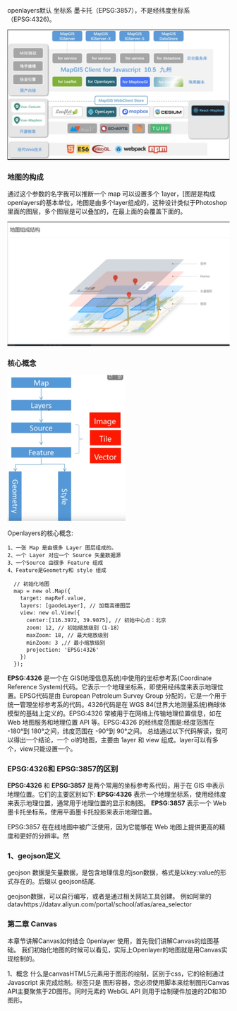 

openlayers默认 坐标系 墨卡托（EPSG:3857），不是经纬度坐标系（EPSG:4326)。







![](.\img\1.png)



### 地图的构成

通过这个参数的名字我可以推断一个 map 可以设置多个 1ayer，[图层是构成openlayers的基本单位，地图是由多个layer组成的，这种设计类似于Photoshop里面的图层，多个图层是可以叠加的，在最上面的会覆盖下面的。

![](.\img\2.png)



###  核心概念



<img src=".\img\3.png" style="zoom:50%;" />



Openlayers的核心概念:

```
1、一张 Map 是由很多 Layer 图层组成的。
2、一个 Layer 对应一个 Source 矢量数据源
3、一个Source 由很多 Feature 组成
4、Feature是Geometry和 style 组成
```



```
  // 初始化地图
  map = new ol.Map({
    target: mapRef.value,
    layers: [gaodeLayer], // 加载高德图层
    view: new ol.View({
      center:[116.3972, 39.9075], // 初始中心点：北京
      zoom: 12, // 初始缩放级别（1-18）
      maxZoom: 18, // 最大缩放级别
      minZoom: 3 ,// 最小缩放级别
      projection: 'EPSG:4326'
    })
  });
```

**EPSG:4326** 是一个在 GIS(地理信息系统)中使用的坐标参考系(Coordinate Reference System)代码。它表示一个地理坐标系，即使用经纬度来表示地理位置。EPSG代码是由 European Petroleum Survey Group 分配的，它是一个用于统一管理坐标参考系的代码。4326代码是在 WGS 84(世界大地测量系统)椭球体模型的基础上定义的。EPSG:4326 常被用于在网络上传输地理位置信息，如在 Web 地图服务和地理位置 API 等。EPSG:4326 的经纬度范围是:经度范围在 -180°到 180°之间，纬度范围在 -90°到 90°之间。
总结通过以下代码解读，我可以得出一个结论，一个 ol的地图，主要由 1ayer 和 view 组成。layer可以有多个，view只能设置一个。

### EPSG:4326和 EPSG:3857的区别

**EPSG:4326** 和 **EPSG:3857** 是两个常用的坐标参考系代码，用于在 GIS 中表示地理位置。它们的主要区别如下:
**EPSG:4326** 表示一个地理坐标系，使用经纬度来表示地理位置，通常用于地理位置的显示和制图。
**EPSG:3857** 表示一个 Web 墨卡托坐标系，使用平面墨卡托投影来表示地理位置。

EPSG:3857 在在线地图中被广泛使用，因为它能够在 Web 地图上提供更高的精度和更好的分辨率。然





### 1、geojson定义

geojson 数据是矢量数据，是包含地理信息的json数据，格式是以key:value的形式存在的。后缀以 geojson结尾.

  geojson数据，可以自行编写，或者是通过相关网站工具创建。 例如阿里的datavhttps://datav.aliyun.com/portal/school/atlas/area_selector



### 第二章 Canvas

本章节讲解Canvas如何结合 0penlayer 使用，首先我们讲解Canvas的绘图基础。
我们初始化地图的时候可以看见，实际上Openlayer的地图就是用Canvas实现绘制的。

1、概念
什么是canvasHTML5<canvas>元素用于图形的绘制，区别于css，它的绘制通过 Javascript 来完成绘制。<canvas>标签只是 图形容器，您必须使用脚本来绘制图形Canvas API主要聚焦于2D图形。同时<canvas>元素的 WebGL API 则用于绘制硬件加速的2D和3D图形。







